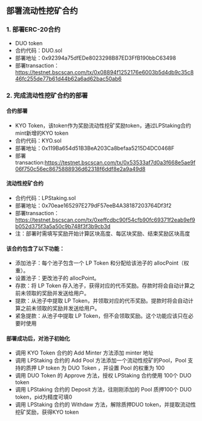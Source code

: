 ## 部署流动性挖矿合约

### 1. 部署ERC-20合约
- DUO token 
- 合约代码：DUO.sol
- 部署地址：0x92394a75dfEDe8023298B87ED3FfB190bbC63498
- 部署transaction： https://testnet.bscscan.com/tx/0x08894f1252176e6003b5d4db9c35c846fc255de77b61d44b62a6ad62bac50ab6

### 2. 完成流动性挖矿合约的部署
#### 合约部署
- KYO Token，该token作为奖励流动性挖矿奖励token，通过LPStaking合约mint新增的KYO token
- 合约代码：KYO.sol
- 部署地址：0x119Ba654d51B3BeA203Ca8befaa5215D4DC0468F
- 部署transaction:https://testnet.bscscan.com/tx/0x53533af7d0a3f668e5ae9f06f750c56ec8675888936d62318f6ddf8e2a9a49d8

#### 流动性挖矿合约
- 合约代码：LPStaking.sol
- 部署地址：0x70eae165297E279dF57eeB4A38187203764Df3f2
- 部署transaction：https://testnet.bscscan.com/tx/0xeffcdbc90f54cfb90fc69371f2eab9ef9b052d375f3a5a50c9b748f3f3b9cb3d
- 注：部署时需填写奖励开始计算区块高度、每区块奖励、结束奖励区块高度

#### 该合约包含了以下功能：
- 添加池子：每个池子包含一个 LP Token 和分配给该池子的 allocPoint（权重）。
- 设置池子：更改池子的 allocPoint。
- 存款：将 LP Token 存入池子，获得对应的代币奖励。存款时将会自动计算之前未领取的奖励并发送给用户。
- 提款：从池子中提取 LP Token，并领取对应的代币奖励。提款时将会自动计算之前未领取的奖励并发送给用户。
- 紧急提款：从池子中提取 LP Token，但不会领取奖励。这个功能应该只在必要时使用

#### 部署成功后，对池子初始化
- 调用 KYO Token 合约的 Add Minter 方法添加 minter 地址
- 调用 LPStaking 合约的 Add Pool 方法添加一个流动性挖矿的Pool，Pool 支持的质押 LP token 为 DUO Token ，并设置 Pool 的权重为 100
- 调用 DUO Token 的 Approve 方法，授权 LPStaking 合约使用 100个 DUO token
- 调用 LPStaking 合约的 Deposit 方法，往刚刚添加的 Pool 质押100个 DUO token，pid为精度可填0
- 调用 LPStaking 合约的 Withdaw 方法，解除质押DUO token，并提取流动性挖矿奖励，获得KYO token
